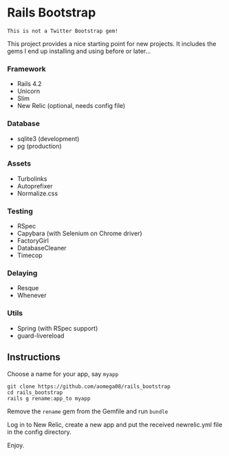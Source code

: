 # Rails Bootstrap

    This is not a Twitter Bootstrap gem!

This project provides a nice starting point for new projects. It includes the gems I end up installing and using before or later...

### Framework

* Rails 4.2
* Unicorn
* Slim
* New Relic (optional, needs config file)

### Database

* sqlite3 (development)
* pg (production)

### Assets

* Turbolinks
* Autoprefixer
* Normalize.css

### Testing

* RSpec
* Capybara (with Selenium on Chrome driver)
* FactoryGirl
* DatabaseCleaner
* Timecop

### Delaying

* Resque
* Whenever

### Utils

* Spring (with RSpec support)
* guard-livereload

## Instructions

Choose a name for your app, say `myapp`

    git clone https://github.com/aomega08/rails_bootstrap
    cd rails_bootstrap
    rails g rename:app_to myapp

Remove the `rename` gem from the Gemfile and run `bundle`

Log in to New Relic, create a new app and put the received newrelic.yml file in the config directory.

Enjoy.

